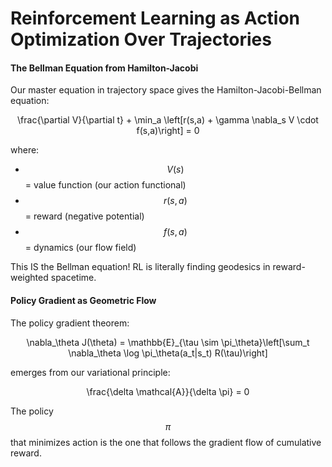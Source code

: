 # Reinforcement Learning as Action Optimization Over Trajectories

#### The Bellman Equation from Hamilton-Jacobi

Our master equation in trajectory space gives the Hamilton-Jacobi-Bellman equation:

<p align="center"><span class="math">\frac{\partial V}{\partial t} + \min_a \left[r(s,a) + \gamma \nabla_s V \cdot f(s,a)\right] = 0</span></p>

where:

* $$V(s)$$ = value function (our action functional)
* $$r(s,a)$$ = reward (negative potential)
* $$f(s,a)$$ = dynamics (our flow field)

This IS the Bellman equation! RL is literally finding geodesics in reward-weighted spacetime.

#### Policy Gradient as Geometric Flow

The policy gradient theorem:

<p align="center"><span class="math">\nabla_\theta J(\theta) = \mathbb{E}_{\tau \sim \pi_\theta}\left[\sum_t \nabla_\theta \log \pi_\theta(a_t|s_t) R(\tau)\right]</span></p>

emerges from our variational principle:

<p align="center"><span class="math">\frac{\delta \mathcal{A}}{\delta \pi} = 0</span></p>

The policy $$\pi$$ that minimizes action is the one that follows the gradient flow of cumulative reward.
